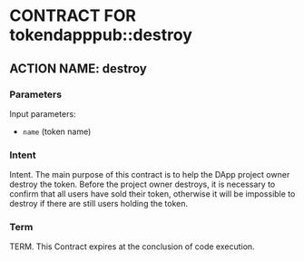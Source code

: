 # CONTRACT FOR tokendapppub::destroy

## ACTION NAME: destroy

### Parameters
Input parameters:

* `name` (token name)

### Intent
Intent. The main purpose of this contract is to help the DApp project owner destroy the token. Before the project owner destroys, it is necessary to confirm that all users have sold their token, otherwise it will be impossible to destroy if there are still users holding the token.

### Term
TERM. This Contract expires at the conclusion of code execution.